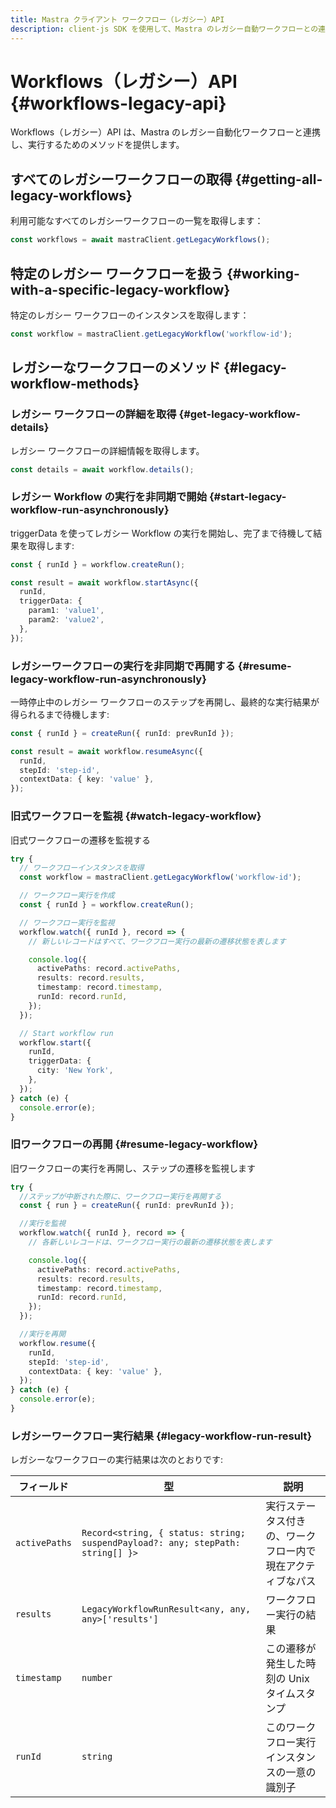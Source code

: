 ```yaml
---
title: Mastra クライアント ワークフロー（レガシー）API
description: client-js SDK を使用して、Mastra のレガシー自動ワークフローとの連携や実行方法を学びます。
---
```


# Workflows（レガシー）API \{#workflows-legacy-api\}

Workflows（レガシー）API は、Mastra のレガシー自動化ワークフローと連携し、実行するためのメソッドを提供します。

## すべてのレガシーワークフローの取得 \{#getting-all-legacy-workflows\}

利用可能なすべてのレガシーワークフローの一覧を取得します：

```typescript
const workflows = await mastraClient.getLegacyWorkflows();
```

## 特定のレガシー ワークフローを扱う \{#working-with-a-specific-legacy-workflow\}

特定のレガシー ワークフローのインスタンスを取得します：

```typescript
const workflow = mastraClient.getLegacyWorkflow('workflow-id');
```

## レガシーなワークフローのメソッド \{#legacy-workflow-methods\}

### レガシー ワークフローの詳細を取得 \{#get-legacy-workflow-details\}

レガシー ワークフローの詳細情報を取得します。

```typescript
const details = await workflow.details();
```

### レガシー Workflow の実行を非同期で開始 \{#start-legacy-workflow-run-asynchronously\}

triggerData を使ってレガシー Workflow の実行を開始し、完了まで待機して結果を取得します:

```typescript
const { runId } = workflow.createRun();

const result = await workflow.startAsync({
  runId,
  triggerData: {
    param1: 'value1',
    param2: 'value2',
  },
});
```

### レガシーワークフローの実行を非同期で再開する \{#resume-legacy-workflow-run-asynchronously\}

一時停止中のレガシー ワークフローのステップを再開し、最終的な実行結果が得られるまで待機します:

```typescript
const { runId } = createRun({ runId: prevRunId });

const result = await workflow.resumeAsync({
  runId,
  stepId: 'step-id',
  contextData: { key: 'value' },
});
```

### 旧式ワークフローを監視 \{#watch-legacy-workflow\}

旧式ワークフローの遷移を監視する

```typescript
try {
  // ワークフローインスタンスを取得
  const workflow = mastraClient.getLegacyWorkflow('workflow-id');

  // ワークフロー実行を作成
  const { runId } = workflow.createRun();

  // ワークフロー実行を監視
  workflow.watch({ runId }, record => {
    // 新しいレコードはすべて、ワークフロー実行の最新の遷移状態を表します

    console.log({
      activePaths: record.activePaths,
      results: record.results,
      timestamp: record.timestamp,
      runId: record.runId,
    });
  });

  // Start workflow run
  workflow.start({
    runId,
    triggerData: {
      city: 'New York',
    },
  });
} catch (e) {
  console.error(e);
}
```

### 旧ワークフローの再開 \{#resume-legacy-workflow\}

旧ワークフローの実行を再開し、ステップの遷移を監視します

```typescript
try {
  //ステップが中断された際に、ワークフロー実行を再開する
  const { run } = createRun({ runId: prevRunId });

  //実行を監視
  workflow.watch({ runId }, record => {
    // 各新しいレコードは、ワークフロー実行の最新の遷移状態を表します

    console.log({
      activePaths: record.activePaths,
      results: record.results,
      timestamp: record.timestamp,
      runId: record.runId,
    });
  });

  //実行を再開
  workflow.resume({
    runId,
    stepId: 'step-id',
    contextData: { key: 'value' },
  });
} catch (e) {
  console.error(e);
}
```

### レガシーワークフロー実行結果 \{#legacy-workflow-run-result\}

レガシーなワークフローの実行結果は次のとおりです:

| フィールド     | 型                                                                                | 説明                                                         |
| ------------- | --------------------------------------------------------------------------------- | ------------------------------------------------------------ |
| `activePaths` | `Record<string, { status: string; suspendPayload?: any; stepPath: string[] }>`    | 実行ステータス付きの、ワークフロー内で現在アクティブなパス |
| `results`     | `LegacyWorkflowRunResult<any, any, any>['results']`                               | ワークフロー実行の結果                                      |
| `timestamp`   | `number`                                                                          | この遷移が発生した時刻の Unix タイムスタンプ                |
| `runId`       | `string`                                                                          | このワークフロー実行インスタンスの一意の識別子              |